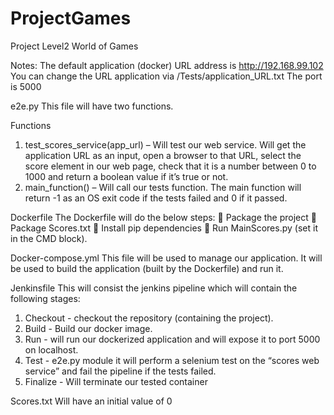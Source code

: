 # ProjectGames
Project Level2
World of Games

Notes:
The default application (docker) URL address is http://192.168.99.102
You can change the URL application via /Tests/application_URL.txt
The port is 5000

e2e.py
This file will have two functions.

Functions
1. test_scores_service(app_url) – Will test our web service.
Will get the application URL as an input, open a browser to that URL, select the score
element in our web page, check that it is a number between 0 to 1000 and return a
boolean value if it’s true or not.
2. main_function() –
Will call our tests function.
The main function will return -1 as an OS exit code if the tests failed and 0 if it passed.

Dockerfile
The Dockerfile will do the below steps:
 Package the project
 Package Scores.txt
 Install pip dependencies
 Run MainScores.py (set it in the CMD block).

Docker-compose.yml
This file will be used to manage our application.
It will be used to build the application (built by the Dockerfile) and run it.

Jenkinsfile
This will consist the jenkins pipeline which will contain the following stages:
1. Checkout - checkout the repository (containing the project).
2. Build - Build our docker image.
3. Run - will run our dockerized application and will expose it to port 5000 on localhost.
4. Test - e2e.py module it will perform a selenium test on the “scores web service” and fail
the pipeline if the tests failed.
5. Finalize - Will terminate our tested container

Scores.txt
Will have an initial value of 0
